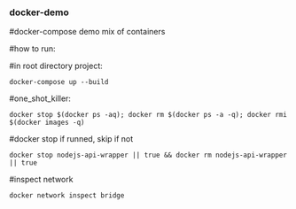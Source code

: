 ### docker-demo

#docker-compose demo mix of containers

#how to run:

#in root directory project: 
```shell
docker-compose up --build
```

#one_shot_killer: 
```shell
docker stop $(docker ps -aq); docker rm $(docker ps -a -q); docker rmi $(docker images -q)
```

#docker stop if runned, skip if not
```
docker stop nodejs-api-wrapper || true && docker rm nodejs-api-wrapper || true
```
#inspect network
```
docker network inspect bridge
```
